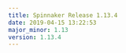 ```yaml
---
title: Spinnaker Release 1.13.4
date: 2019-04-15 13:22:53
major_minor: 1.13
version: 1.13.4
---
```


<script src="https://gist.github.com/spinnaker-release/22a5edc5b2dcb0621b1cb06cbe84a548.js"/>
